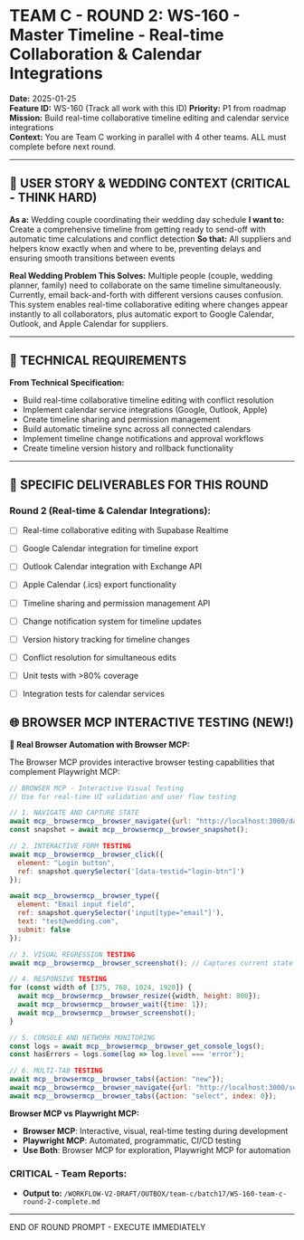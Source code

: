 # TEAM C - ROUND 2: WS-160 - Master Timeline - Real-time Collaboration & Calendar Integrations

**Date:** 2025-01-25  
**Feature ID:** WS-160 (Track all work with this ID)
**Priority:** P1 from roadmap  
**Mission:** Build real-time collaborative timeline editing and calendar service integrations  
**Context:** You are Team C working in parallel with 4 other teams. ALL must complete before next round.

---

## 🎯 USER STORY & WEDDING CONTEXT (CRITICAL - THINK HARD)

**As a:** Wedding couple coordinating their wedding day schedule
**I want to:** Create a comprehensive timeline from getting ready to send-off with automatic time calculations and conflict detection
**So that:** All suppliers and helpers know exactly when and where to be, preventing delays and ensuring smooth transitions between events

**Real Wedding Problem This Solves:**
Multiple people (couple, wedding planner, family) need to collaborate on the same timeline simultaneously. Currently, email back-and-forth with different versions causes confusion. This system enables real-time collaborative editing where changes appear instantly to all collaborators, plus automatic export to Google Calendar, Outlook, and Apple Calendar for suppliers.

---

## 🎯 TECHNICAL REQUIREMENTS

**From Technical Specification:**
- Build real-time collaborative timeline editing with conflict resolution
- Implement calendar service integrations (Google, Outlook, Apple)
- Create timeline sharing and permission management
- Build automatic timeline sync across all connected calendars
- Implement timeline change notifications and approval workflows
- Create timeline version history and rollback functionality

---

## 🎯 SPECIFIC DELIVERABLES FOR THIS ROUND

### Round 2 (Real-time & Calendar Integrations):
- [ ] Real-time collaborative editing with Supabase Realtime
- [ ] Google Calendar integration for timeline export
- [ ] Outlook Calendar integration with Exchange API
- [ ] Apple Calendar (.ics) export functionality
- [ ] Timeline sharing and permission management API
- [ ] Change notification system for timeline updates
- [ ] Version history tracking for timeline changes
- [ ] Conflict resolution for simultaneous edits
- [ ] Unit tests with >80% coverage
- [ ] Integration tests for calendar services



## 🌐 BROWSER MCP INTERACTIVE TESTING (NEW!)

**🚀 Real Browser Automation with Browser MCP:**

The Browser MCP provides interactive browser testing capabilities that complement Playwright MCP:

```javascript
// BROWSER MCP - Interactive Visual Testing
// Use for real-time UI validation and user flow testing

// 1. NAVIGATE AND CAPTURE STATE
await mcp__browsermcp__browser_navigate({url: "http://localhost:3000/dashboard"});
const snapshot = await mcp__browsermcp__browser_snapshot();

// 2. INTERACTIVE FORM TESTING
await mcp__browsermcp__browser_click({
  element: "Login button",
  ref: snapshot.querySelector('[data-testid="login-btn"]')
});

await mcp__browsermcp__browser_type({
  element: "Email input field", 
  ref: snapshot.querySelector('input[type="email"]'),
  text: "test@wedding.com",
  submit: false
});

// 3. VISUAL REGRESSION TESTING
await mcp__browsermcp__browser_screenshot(); // Captures current state

// 4. RESPONSIVE TESTING
for (const width of [375, 768, 1024, 1920]) {
  await mcp__browsermcp__browser_resize({width, height: 800});
  await mcp__browsermcp__browser_wait({time: 1});
  await mcp__browsermcp__browser_screenshot();
}

// 5. CONSOLE AND NETWORK MONITORING
const logs = await mcp__browsermcp__browser_get_console_logs();
const hasErrors = logs.some(log => log.level === 'error');

// 6. MULTI-TAB TESTING
await mcp__browsermcp__browser_tabs({action: "new"});
await mcp__browsermcp__browser_navigate({url: "http://localhost:3000/settings"});
await mcp__browsermcp__browser_tabs({action: "select", index: 0});
```

**Browser MCP vs Playwright MCP:**
- **Browser MCP**: Interactive, visual, real-time testing during development
- **Playwright MCP**: Automated, programmatic, CI/CD testing
- **Use Both**: Browser MCP for exploration, Playwright MCP for automation

### CRITICAL - Team Reports:
- **Output to:** `/WORKFLOW-V2-DRAFT/OUTBOX/team-c/batch17/WS-160-team-c-round-2-complete.md`

---

END OF ROUND PROMPT - EXECUTE IMMEDIATELY